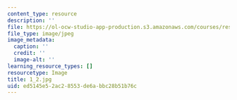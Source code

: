 ```yaml
---
content_type: resource
description: ''
file: https://ol-ocw-studio-app-production.s3.amazonaws.com/courses/res-18-006-calculus-revisited-single-variable-calculus-fall-2010/ed5145e52ac28553de6abbc28b51b76c_1_2.jpg
file_type: image/jpeg
image_metadata:
  caption: ''
  credit: ''
  image-alt: ''
learning_resource_types: []
resourcetype: Image
title: 1_2.jpg
uid: ed5145e5-2ac2-8553-de6a-bbc28b51b76c
---
```

